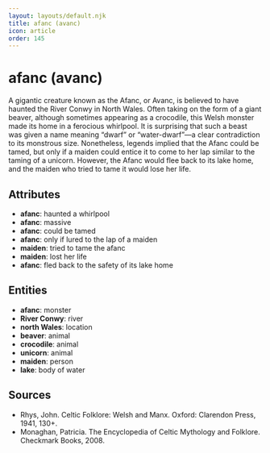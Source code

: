 ```yaml
---
layout: layouts/default.njk
title: afanc (avanc)
icon: article
order: 145
---
```

# afanc (avanc)

A gigantic creature known as the Afanc, or Avanc, is believed to have haunted the River Conwy in North Wales. Often taking on the form of a giant beaver, although sometimes appearing as a crocodile, this Welsh monster made its home in a ferocious whirlpool. It is surprising that such a beast was given a name meaning “dwarf” or “water-dwarf”—a clear contradiction to its monstrous size. Nonetheless, legends implied that the Afanc could be tamed, but only if a maiden could entice it to come to her lap similar to the taming of a unicorn. However, the Afanc would flee back to its lake home, and the maiden who tried to tame it would lose her life.

## Attributes

- **afanc**: haunted a whirlpool
- **afanc**: massive
- **afanc**: could be tamed
- **afanc**: only if lured to the lap of a maiden
- **maiden**: tried to tame the afanc
- **maiden**: lost her life
- **afanc**: fled back to the safety of its lake home

## Entities

- **afanc**: monster
- **River Conwy**: river
- **north Wales**: location
- **beaver**: animal
- **crocodile**: animal
- **unicorn**: animal
- **maiden**: person
- **lake**: body of water

## Sources

- Rhys, John. Celtic Folklore: Welsh and Manx. Oxford: Clarendon Press, 1941, 130+.
- Monaghan, Patricia. The Encyclopedia of Celtic Mythology and Folklore. Checkmark Books, 2008.

